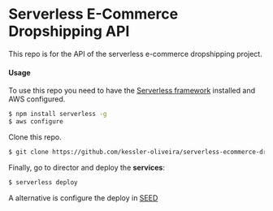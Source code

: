 # Serverless E-Commerce Dropshipping API

This repo is for the API of the serverless e-commerce dropshipping project.

#### Usage

To use this repo you need to have the [Serverless framework](https://serverless.com) installed and AWS configured.

``` bash
$ npm install serverless -g
$ aws configure
```

Clone this repo.

``` bash
$ git clone https://github.com/kessler-oliveira/serverless-ecommerce-dropshipping-api.git
```

Finally, go to director and deploy the **services**:

``` bash
$ serverless deploy
```

A alternative is configure the deploy in [SEED](https://seed.run/)
